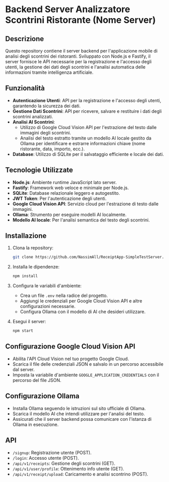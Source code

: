 # Backend Server Analizzatore Scontrini Ristorante (Nome Server)

## Descrizione

Questo repository contiene il server backend per l'applicazione mobile di analisi degli scontrini dei ristoranti. Sviluppato con Node.js e Fastify, il server fornisce le API necessarie per la registrazione e l'accesso degli utenti, la gestione dei dati degli scontrini e l'analisi automatica delle informazioni tramite intelligenza artificiale.

## Funzionalità

* **Autenticazione Utenti**: API per la registrazione e l'accesso degli utenti, garantendo la sicurezza dei dati.
* **Gestione Dati Scontrini**: API per ricevere, salvare e restituire i dati degli scontrini analizzati.
* **Analisi AI Scontrini**:
    * Utilizzo di Google Cloud Vision API per l'estrazione del testo dalle immagini degli scontrini.
    * Analisi del testo estratto tramite un modello AI locale gestito da Ollama per identificare e estrarre informazioni chiave (nome ristorante, data, importo, ecc.).
* **Database**: Utilizzo di SQLite per il salvataggio efficiente e locale dei dati.

## Tecnologie Utilizzate

* **Node.js**: Ambiente runtime JavaScript lato server.
* **Fastify**: Framework web veloce e minimale per Node.js.
* **SQLite**: Database relazionale leggero e autogestito.
* **JWT Token**: Per l'autenticazione degli utenti.
* **Google Cloud Vision API**: Servizio cloud per l'estrazione di testo dalle immagini.
* **Ollama**: Strumento per eseguire modelli AI localmente.
* **Modello AI locale**: Per l'analisi semantica del testo degli scontrini.

## Installazione

1.  Clona la repository:

    ```bash
    git clone https://github.com/NassimAll/ReceiptApp-SimpleTestServer.git
    ```

2.  Installa le dipendenze:

    ```bash
    npm install
    ```

3.  Configura le variabili d'ambiente:
    * Crea un file `.env` nella radice del progetto.
    * Aggiungi le credenziali per Google Cloud Vision API e altre configurazioni necessarie.
    * Configura Ollama con il modello di AI che desideri utilizzare.

4.  Esegui il server:

    ```bash
    npm start
    ```

## Configurazione Google Cloud Vision API

* Abilita l'API Cloud Vision nel tuo progetto Google Cloud.
* Scarica il file delle credenziali JSON e salvalo in un percorso accessibile dal server.
* Imposta la variabile d'ambiente `GOOGLE_APPLICATION_CREDENTIALS` con il percorso del file JSON.

## Configurazione Ollama

* Installa Ollama seguendo le istruzioni sul sito ufficiale di Ollama.
* Scarica il modello AI che intendi utilizzare per l'analisi del testo.
* Assicurati che il server backend possa comunicare con l'istanza di Ollama in esecuzione.

## API

* `/signup`: Registrazione utente (POST).
* `/login`: Accesso utente (POST).
* `/api/v1/receipts`: Gestione degli scontrini (GET).
* `/api/v1/user/profile`: Ottenimento info utente (GET).
* `/api/v1/receipt/upload`: Caricamento e analisi scontrino (POST).

